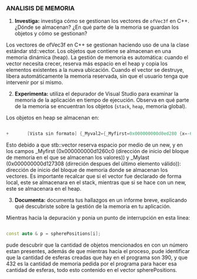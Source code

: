 ### ANALISIS DE MEMORIA

1. **Investiga:** investiga cómo se gestionan los vectores de `ofVec3f` en C++. ¿Dónde se almacenan? ¿En qué parte de la memoria se guardan los objetos y cómo se gestionan?

Los vectores de ofVec3f en C++ se gestionan haciendo uso de una la clase estándar std::vector. Los objetos que contiene se almacenan en una memoria dinámica (heap). La gestión de memoria es automática: cuando el vector necesita crecer, reserva más espacio en el heap y copia los elementos existentes a la nueva ubicación. Cuando el vector se destruye, libera automáticamente la memoria reservada, sin que el usuario tenga que intervenir por si mismo.

2. **Experimenta:** utiliza el depurador de Visual Studio para examinar la memoria de la aplicación en tiempo de ejecución. Observa en qué parte de la memoria se encuentran los objetos (`stack`, `heap`, memoria global).

Los objetos en heap se almacenan en:

```cpp

+		[Vista sin formato]	{_Myval2={_Myfirst=0x000000000d0ed280 {x=-640.000000 r=-640.000000 s=-640.000000 ...} _Mylast=0x000000000d0ee4c8 {...} ...} }	std::_Compressed_pair<std::allocator<glm::vec<3,float,0>>,std::_Vector_val<std::_Simple_types<glm::vec<3,float,0>>>,1>

 ```

 Esto debido a que stb::vector reserva espacio por medio de un new, y en los campos _Myfirst (0x000000000d1260c0 (dirección de inicio del bloque de memoria en el que se almacenan los valores)) y _Mylast (0x000000000d127308 (dirreción despues del último elemento válido)): dirección de inicio del bloque de memoria donde se almacenan los vectores.
 Es importante recalcar que si el vector fue declarado de forma local, este se almacenara en el stack, mientras que si se hace con un new, este se almacenara en el heap.

3. **Documenta:** documenta tus hallazgos en un informe breve, explicando qué descubriste sobre la gestión de la memoria en tu aplicación.

Mientras hacia la depuración y ponia un punto de interrupción en esta linea:

```cpp

const auto & p = spherePositions[i];

```
pude descubrir que la cantidad de objetos mencionados en con un número estan presentes, además de que mientras hacia el proceso, pude identificar que la cantidad de esferas creadas que hay en el programa son 390, y que 432 es la cantidad de memoria pedida por el programa para hacer esa cantidad de esferas, todo esto contenido en el vector spherePositions.